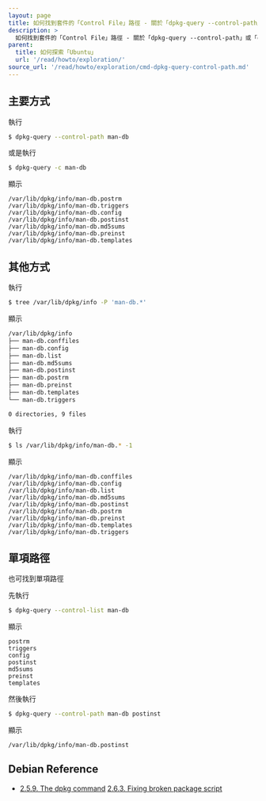 ```yaml
---
layout: page
title: 如何找到套件的「Control File」路徑 - 關於「dpkg-query --control-path」或「dpkg-query -c」
description: >
  如何找到套件的「Control File」路徑 - 關於「dpkg-query --control-path」或「dpkg-query -c」
parent:
  title: 如何探索「Ubuntu」
  url: '/read/howto/exploration/'
source_url: '/read/howto/exploration/cmd-dpkg-query-control-path.md'
---
```



## 主要方式

執行

``` sh
$ dpkg-query --control-path man-db
```

或是執行

``` sh
$ dpkg-query -c man-db
```

顯示

```
/var/lib/dpkg/info/man-db.postrm
/var/lib/dpkg/info/man-db.triggers
/var/lib/dpkg/info/man-db.config
/var/lib/dpkg/info/man-db.postinst
/var/lib/dpkg/info/man-db.md5sums
/var/lib/dpkg/info/man-db.preinst
/var/lib/dpkg/info/man-db.templates
```

## 其他方式

執行

``` sh
$ tree /var/lib/dpkg/info -P 'man-db.*'
```

顯示

``` sh
/var/lib/dpkg/info
├── man-db.conffiles
├── man-db.config
├── man-db.list
├── man-db.md5sums
├── man-db.postinst
├── man-db.postrm
├── man-db.preinst
├── man-db.templates
└── man-db.triggers

0 directories, 9 files
```

執行

``` sh
$ ls /var/lib/dpkg/info/man-db.* -1
```

顯示

```
/var/lib/dpkg/info/man-db.conffiles
/var/lib/dpkg/info/man-db.config
/var/lib/dpkg/info/man-db.list
/var/lib/dpkg/info/man-db.md5sums
/var/lib/dpkg/info/man-db.postinst
/var/lib/dpkg/info/man-db.postrm
/var/lib/dpkg/info/man-db.preinst
/var/lib/dpkg/info/man-db.templates
/var/lib/dpkg/info/man-db.triggers
```

## 單項路徑

也可找到單項路徑

先執行

``` sh
$ dpkg-query --control-list man-db
```

顯示

```
postrm
triggers
config
postinst
md5sums
preinst
templates
```

然後執行

``` sh
$ dpkg-query --control-path man-db postinst
```

顯示

```
/var/lib/dpkg/info/man-db.postinst
```

## Debian Reference

* [2.5.9. The dpkg command](https://www.debian.org/doc/manuals/debian-reference/ch02.en.html#_the_dpkg_command) [2.6.3. Fixing broken package script](https://www.debian.org/doc/manuals/debian-reference/ch02.en.html#_fixing_broken_package_script)
